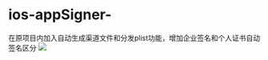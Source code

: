 # ios-appSigner-
在原项目内加入自动生成渠道文件和分发plist功能，增加企业签名和个人证书自动签名区分
![](https://github.com/even-cheng/ios-appSigner/blob/master/%20sign.png)


